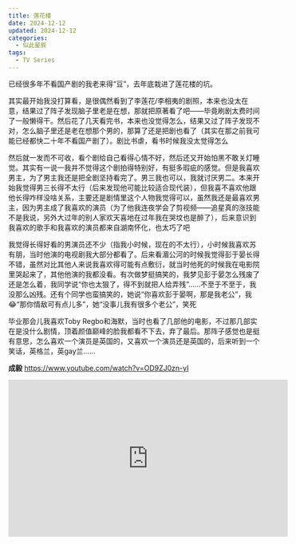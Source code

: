 ```yaml
---
title: 莲花楼
date: 2024-12-12
updated: 2024-12-12
categories:
  - 似此星辰
tags:
  - TV Series
---
```



已经很多年不看国产剧的我老来得“豆”，去年底栽进了莲花楼的坑。

其实最开始我没打算看，是很偶然看到了李莲花/李相夷的剧照，本来也没太在意，结果过了阵子发现脑子里老是在想，那就把原著看了吧——毕竟刷剧太费时间了一般懒得干。然后花了几天看完书，本来也没觉得怎么，结果又过了阵子发现不对，怎么脑子里还是老在想那个男的，那算了还是把剧也看了（其实在那之前我可能已经都快二十年不看国产剧了）。剧比书虐，看书时候我没太觉得怎么

然后就一发而不可收，看个剧给自己看得心情不好，然后还又开始怕黑不敢关灯睡觉。其实有一说一我并不觉得这个剧拍得特别好，有挺多瑕疵的感觉。但是我喜欢男主，为了男主我还是把全剧坚持看完了。男三我也可以，我就讨厌男二。本来开始我觉得男三长得不太行（后来发现他可能比较适合现代装），但我喜不喜欢他跟他长得咋样没啥关系，主要还是剧情里这个人物我觉得可以，虽然我还是最喜欢男主，因为男主成了我喜欢的演员（为了他我连夜学会了剪视频——追星真的涨技能不是我说，另外大过年的别人家欢天喜地在过年我在哭坟也是醉了），后来意识到我喜欢的歌手和我喜欢的演员都来自湖南怀化，也太巧了吧

我觉得长得好看的男演员还不少（指我小时候，现在的不太行），小时候我喜欢苏有朋，当时他演的电视剧我大部分都看了。后来看湄公河的时候我觉得彭于晏长得不错，虽然对比其他人来说我喜欢得可能有点敷衍，就当时他死的时候我在电影院里哭起来了，其他他演的我都没看。有次做梦挺搞笑的，我梦见彭于晏怎么残废了还是怎么着，我同学说“你也太狠了，得不到就把人给弄残”……不至于不至于，我没那么凶残。还有个同学也蛮搞笑的，她说“你喜欢彭于晏啊，那是我老公”，我😂“那你情敌可有点儿多”，她“没事儿我有很多个老公”，笑死

毕业那会儿我喜欢Toby Regbo和海默，当时也看了几部他的电影，不过那几部实在是没什么剧情，顶着颜值巅峰的脸我都看不下去，弃了最后。那阵子感觉也是挺有意思，怎么喜欢一个演员是英国的，又喜欢一个演员还是英国的，后来听到一个笑话，英格兰，英gay兰……



**成毅** https://www.youtube.com/watch?v=OD9ZJ0zn-yI

<iframe width="560" height="315" src="https://www.youtube.com/embed/OD9ZJ0zn-yI?si=N_t8ElkJJufB4_H4?rel=0&amp;autoplay=1" title="YouTube video player" frameborder="0" allow="accelerometer; autoplay; clipboard-write; encrypted-media; gyroscope; picture-in-picture; web-share" referrerpolicy="strict-origin-when-cross-origin" allowfullscreen></iframe>

